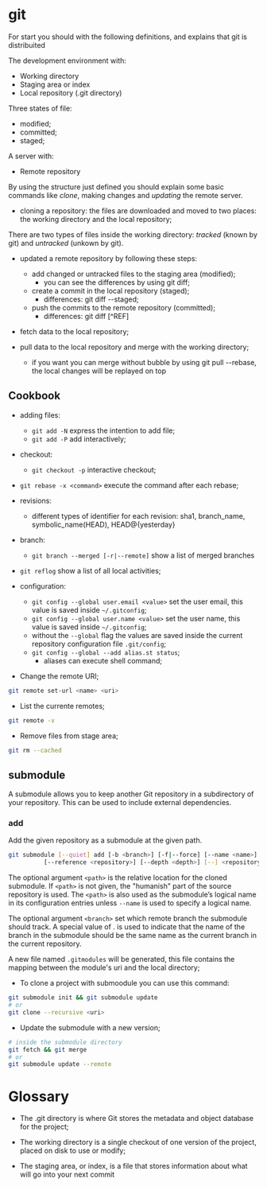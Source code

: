 # git

For start you should with the following definitions, and explains that git is distribuited

The development environment with:
- Working directory
- Staging area or index
- Local repository (.git directory)

Three states of file:
- modified;
- committed;
- staged;

A server with:
- Remote repository

By using the structure just defined you should explain some basic commands like *clone*, making changes and *updating* the remote server.

- cloning a repository: the files are downloaded and moved to two places: the working directory and the local repository;

There are two types of files inside the working directory: *tracked* (known by git) and *untracked* (unkown by git).

- updated a remote repository by following these steps:
    - add changed or untracked files to the staging area (modified);
        - you can see the differences by using git diff;
    - create a commit in the local repository (staged);
        - differences: git diff --staged;
    - push the commits to the remote repository (committed);
        - differences: git diff [^REF]

- fetch data to the local repository;

- pull data to the local repository and merge with the working directory;
    - if you want you can merge without bubble by using git pull --rebase, the local changes will be replayed on top

## Cookbook

- adding files:
    - `git add -N` express the intention to add file;
    - `git add -P` add interactively;

- checkout:
    - `git checkout -p` interactive checkout;

- `git rebase -x <command>` execute the command after each rebase;

- revisions:
    - different types of identifier for each revision: sha1, branch_name, symbolic_name(HEAD), HEAD@{yesterday}

- branch:
    - `git branch --merged [-r|--remote]` show a list of merged branches

- `git reflog` show a list of all local activities;

- configuration:
    - `git config --global user.email <value>` set the user email, this value is saved inside `~/.gitconfig`;
    - `git config --global user.name <value>` set the user name, this value is saved inside `~/.gitconfig`;
    - without the `--global` flag the values are saved inside the current repository configuration file `.git/config`;
    - `git config --global --add alias.st status`;
        - aliases can execute shell command;

- Change the remote URI;
```bash
git remote set-url <name> <uri>
```

- List the currente remotes;
```bash
git remote -v
```

- Remove files from stage area;
```bash
git rm --cached
```

## submodule

A submodule allows you to keep another Git repository in a subdirectory of your
repository. This can be used to include external dependencies.

### add

Add the given repository as a submodule at the given path.

```bash
git submodule [--quiet] add [-b <branch>] [-f|--force] [--name <name>]
          [--reference <repository>] [--depth <depth>] [--] <repository> [<path>]
```

The optional argument `<path>` is the relative location for the cloned
submodule. If `<path>` is not given, the "humanish" part of the source
repository is used. The `<path>` is also used as the submodule’s logical name
in its configuration entries unless `--name` is used to specify a logical name.

The optional argument `<branch>` set which remote branch the submodule should
track.  A special value of . is used to indicate that the name of the branch in
the submodule should be the same name as the current branch in the current
repository.

A new file named `.gitmodules` will be generated, this file contains the
mapping between the module's uri and the local directory;

- To clone a project with submoodule you can use this command:
```bash
git submodule init && git submodule update
# or
git clone --recursive <uri>
```
- Update the submodule with a new version;
```bash
# inside the submodule directory
git fetch && git merge
# or
git submodule update --remote
```

# Glossary

- The .git directory is where Git stores the metadata and object database for the project;

- The working directory is a single checkout of one version of the project, placed on disk to use or modify;

- The staging area, or index, is a file that stores information about what will go into your next commit
